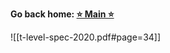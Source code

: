 **Go back home: <a href="https://rockartist33.github.io/T-Level-Revision-dpdd/">⭐ Main ⭐</a>**


















![[t-level-spec-2020.pdf#page=34]]